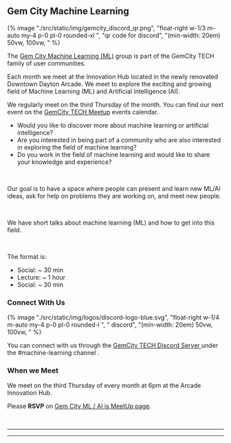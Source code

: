 
## Gem City Machine Learning

{% image "./src/static/img/gemcity_discord_qr.png", "float-right w-1/3 m-auto my-4 p-0 pl-0 rounded-xl ",  "qr code for discord", "(min-width: 20em) 50vw, 100vw, " %}


The [Gem City Machine Learning (ML)](https://www.meetup.com/gem-city-tech/) group is part of the GemCity TECH family of user communities. 

Each month we meet at the Innovation Hub located in the newly renovated Downtown Dayton Arcade. 
We meet to explore the exciting and growing field of Machine Learning (ML) and Artificial Intelligence (AI).


We regularly meet on the third Thursday of the month. You can find our next event on 
the [GemCity TECH Meetup](https://www.meetup.com/gem-city-tech/) events calendar.


* Would you like to discover more about machine learning or artificial intelligence?
* Are you interested in being part of a community who are also interested in exploring the field of machine learning?
* Do you work in the field of machine learning and would like to share your knowledge and experience?



<br>


Our goal is to have a space where people can present and learn new ML/AI ideas, 
ask for help on problems they are working on, and meet new people.

<br>

We have short talks about machine learning (ML) and how to get into this field. 

<br>

The format is:

* Social: ~ 30 min
* Lecture: ~ 1 hour
* Social: ~ 30 min


### Connect With Us


{% image "./src/static/img/logos/discord-logo-blue.svg", "float-right w-1/4 m-auto my-4 p-0 pl-0 rounded-l ",  " discord", "(min-width: 20em) 50vw, 100vw, " %}

You can connect with us through the [GemCity TECH Discord Server ](https://discord.gg/nyDtEytbt6) under the #machine-learning channel .


### When we Meet

We meet on the third Thursday of every month at 6pm at the Arcade Innovation Hub.

Please **RSVP** on [Gem City ML / AI is MeetUp page](https://www.meetup.com/gem-city-tech/).

<br>
<hr>
<hr>







